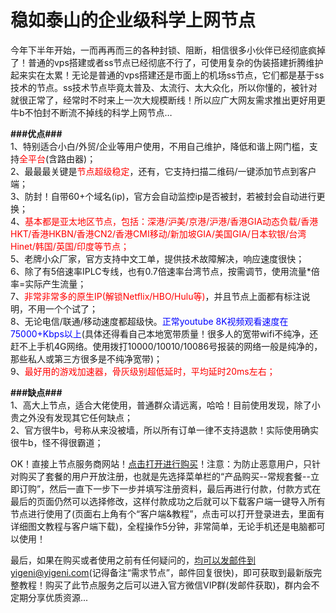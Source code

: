 # 稳如泰山的企业级科学上网节点
今年下半年开始，一而再再而三的各种封锁、阻断，相信很多小伙伴已经彻底疯掉了！普通的vps搭建或者ss节点已经彻底不行了，可使用复杂的伪装搭建折腾维护起来实在太累！无论是普通的vps搭建还是市面上的机场ss节点，它们都是基于ss技术的节点。ss技术节点毕竟太普及、太流行、太大众化，所以你懂的，被针对就很正常了，经常时不时来上一次大规模断线！所以应广大网友需求推出更好用更牛b不怕封不断流不掉线的科学上网节点…

<b>###优点###</b></br>
1、特别适合小白/外贸/企业等用户使用，不用自己维护，降低和谐上网门槛，支持<span style="color: #ff0000;">全平台</span>(含路由器)；</br>
2、最最最关键是<span style="color: #ff0000;">节点超级稳定</span>，还有，它支持扫描二维码/一键添加节点到客户端；</br>
3、防封！自带60+个域名(ip)，官方会自动监控ip是否被封，若被封会自动进行更换；</br>
4、<span style="color: #ff0000;">基本都是亚太地区节点，包括：深港/沪美/京港/沪港/香港GIA动态负载/香港HKT/香港HKBN/香港CN2/香港CMI移动/新加坡GIA/美国GIA/日本软银/台湾Hinet/韩国/英国/印度等节点；</span></br>
5、老牌小众厂家，官方支持中文工单，提供技术故障解决，响应速度很快；</br>
6、除了有5倍速率IPLC专线，也有0.7倍速率台湾节点，按需调节，使用流量*倍率=实际产生流量；</br>
7、<span style="color: #ff0000;">非常非常多的原生IP(解锁Netflix/HBO/Hulu等)</span>，并且节点上面都有标注说明，不用一个个试了；</br>
8、无论电信/联通/移动速度都超级快。<span style="color: #0000ff;">正常youtube 8K视频观看速度在75000+Kbps以上</span>(具体还得看自己本地宽带质量！很多人的宽带wifi不纯净，还赶不上手机4G网络。使用拨打10000/10010/10086号报装的网络一般是纯净的，那些私人或第三方很多是不纯净宽带)；</br>
9、<span style="color: #ff0000;">最好用的游戏加速器，骨灰级别超低延时，平均延时20ms左右；</span>

<b>###缺点###</b></br>
1、高大上节点，适合大佬使用，普通群众请远离，哈哈！目前使用发现，除了小贵之外没有发现其它任何缺点；</br>
2、官方很牛b，号称从来没被墙，所以所有订单一律不支持退款！实际使用确实很牛b，怪不得很霸道；</br>

OK！直接上节点服务商网站！<a href="https://www.yigeni.cc/recommends/v2/" target="_blank" rel="noopener">点击打开进行购买</a>！注意：为防止恶意用户，只针对购买了套餐的用户开放注册，也就是先选择菜单栏的“产品购买--常规套餐--立即订购”，然后一直下一步下一步并填写注册资料，最后再进行付款，付款方式在最后的页面仍然可以选择修改，这样付款成功之后就可以下载客户端一键导入所有节点进行使用了(页面右上角有个“客户端&教程”，点击可以打开登录进去，里面有详细图文教程与客户端下载)，全程操作5分钟，非常简单，无论手机还是电脑都可以使用！</br>

最后，如果在购买或者使用之前有任何疑问的，均可以发邮件到yigeni@yigeni.com(记得备注“需求节点”，邮件回复很快)，即可获取到最新版完整教程！购买了此节点服务之后可以进入官方微信VIP群(发邮件获取)，群内会不定期分享优质资源...
